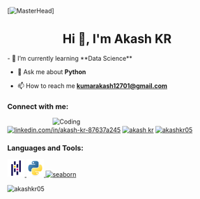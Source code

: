 [![MasterHead](https://surfingthecode.com/img/python.gif)]
<h1 align="center">Hi 👋, I'm Akash KR</h1>
- 🌱 I’m currently learning **Data Science**

- 💬 Ask me about **Python**

- 📫 How to reach me **kumarakash12701@gmail.com**

<h3 align="left">Connect with me:</h3>
<img align="right" alt="Coding" width="400" src="https://cdn.dribbble.com/users/1059583/screenshots/4171367/coding-freak.gif">
<p align="left">
<a href="https://www.linkedin.com/in/akash-kr-87637a245/" target="blank"><img align="center" src="https://raw.githubusercontent.com/rahuldkjain/github-profile-readme-generator/master/src/images/icons/Social/linked-in-alt.svg" alt="linkedin.com/in/akash-kr-87637a245" height="30" width="40" /></a>
<a href="https://www.hackerrank.com/akash kr" target="blank"><img align="center" src="https://raw.githubusercontent.com/rahuldkjain/github-profile-readme-generator/master/src/images/icons/Social/hackerrank.svg" alt="akash kr" height="30" width="40" /></a>
<a href="https://www.hackerearth.com/akashkr05" target="blank"><img align="center" src="https://raw.githubusercontent.com/rahuldkjain/github-profile-readme-generator/master/src/images/icons/Social/hackerearth.svg" alt="akashkr05" height="30" width="40" /></a>
</p>

<h3 align="left">Languages and Tools:</h3> 
<p align="left"> <a href="https://pandas.pydata.org/" target="_blank" rel="noreferrer"> <img src="https://raw.githubusercontent.com/devicons/devicon/2ae2a900d2f041da66e950e4d48052658d850630/icons/pandas/pandas-original.svg" alt="pandas" width="40" height="40"/> </a> <a href="https://www.python.org" target="_blank" rel="noreferrer"> <img src="https://raw.githubusercontent.com/devicons/devicon/master/icons/python/python-original.svg" alt="python" width="40" height="40"/> </a> <a href="https://seaborn.pydata.org/" target="_blank" rel="noreferrer"> <img src="https://seaborn.pydata.org/_images/logo-mark-lightbg.svg" alt="seaborn" width="40" height="40"/> </a> </p>

<p><img align="center" src="https://github-readme-stats.vercel.app/api/top-langs?username=akashkr05&show_icons=true&locale=en&layout=compact" alt="akashkr05" /></p>
